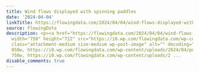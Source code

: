 ```yaml
---
title: Wind flows displayed with spinning paddles
date: '2024-04-04'
linkTitle: https://flowingdata.com/2024/04/04/wind-flows-displayed-with-spinning-paddles/
source: FlowingData
description: <p><a href="https://flowingdata.com/2024/04/04/wind-flows-displayed-with-spinning-paddles/"><img
  width="750" height="722" src="https://i0.wp.com/flowingdata.com/wp-content/uploads/2024/04/powered-by-the-wind.png?fit=750%2C722&amp;ssl=1"
  class="attachment-medium size-medium wp-post-image" alt="" decoding="async" srcset="https://i0.wp.com/flowingdata.com/wp-content/uploads/2024/04/powered-by-the-wind.png?w=850&amp;ssl=1
  850w, https://i0.wp.com/flowingdata.com/wp-content/uploads/2024/04/powered-by-the-wind.png?resize=750%2C722&amp;ssl=1
  750w, https://i0.wp.com/flowingdata.com/wp-content/uploads/2 ...
disable_comments: true
---
```

<p><a href="https://flowingdata.com/2024/04/04/wind-flows-displayed-with-spinning-paddles/"><img width="750" height="722" src="https://i0.wp.com/flowingdata.com/wp-content/uploads/2024/04/powered-by-the-wind.png?fit=750%2C722&amp;ssl=1" class="attachment-medium size-medium wp-post-image" alt="" decoding="async" srcset="https://i0.wp.com/flowingdata.com/wp-content/uploads/2024/04/powered-by-the-wind.png?w=850&amp;ssl=1 850w, https://i0.wp.com/flowingdata.com/wp-content/uploads/2024/04/powered-by-the-wind.png?resize=750%2C722&amp;ssl=1 750w, https://i0.wp.com/flowingdata.com/wp-content/uploads/2 ...